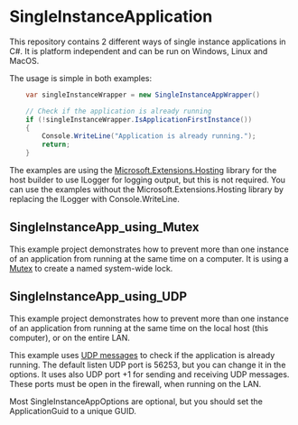 # SingleInstanceApplication

This repository contains 2 different ways of single instance applications in C#.
It is platform independent and can be run on Windows, Linux and MacOS.

The usage is simple in both examples:
```csharp   
    var singleInstanceWrapper = new SingleInstanceAppWrapper()

    // Check if the application is already running
    if (!singleInstanceWrapper.IsApplicationFirstInstance())
    {
        Console.WriteLine("Application is already running.");
        return;
    }
```

The examples are using the [Microsoft.Extensions.Hosting](https://www.nuget.org/packages/Microsoft.Extensions.Hosting) library for the host builder to use ILogger for logging output, but this is not required. 
You can use the examples without the Microsoft.Extensions.Hosting library by replacing the ILogger with Console.WriteLine.


## SingleInstanceApp_using_Mutex
This example project demonstrates how to prevent more than one instance of an application from running at the same time on a computer.
It is using a [Mutex](https://learn.microsoft.com/en-us/dotnet/api/system.threading.mutex?view=net-9.0) to create a named system-wide lock.


## SingleInstanceApp_using_UDP
This example project demonstrates how to prevent more than one instance of an application 
from running at the same time on the local host (this computer), or on the entire LAN.

This example uses [UDP messages](https://learn.microsoft.com/en-us/dotnet/framework/network-programming/using-udp-services) to check if the application is already running.
The default listen UDP port is 56253, but you can change it in the options.
It uses also UDP port +1 for sending and receiving UDP messages.
These ports must be open in the firewall, when running on the LAN.
       
Most SingleInstanceAppOptions are optional, but you should set the ApplicationGuid to a unique GUID.


